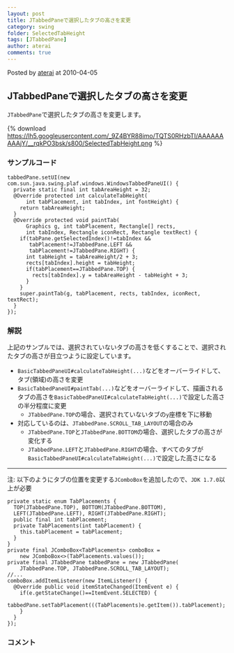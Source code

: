 ```yaml
---
layout: post
title: JTabbedPaneで選択したタブの高さを変更
category: swing
folder: SelectedTabHeight
tags: [JTabbedPane]
author: aterai
comments: true
---
```


Posted by [aterai](http://terai.xrea.jp/aterai.html) at 2010-04-05

## JTabbedPaneで選択したタブの高さを変更
`JTabbedPane`で選択したタブの高さを変更します。

{% download https://lh5.googleusercontent.com/_9Z4BYR88imo/TQTS0RHzbTI/AAAAAAAAAjY/__rqkPO3bsk/s800/SelectedTabHeight.png %}

### サンプルコード
<pre class="prettyprint"><code>tabbedPane.setUI(new com.sun.java.swing.plaf.windows.WindowsTabbedPaneUI() {
  private static final int tabAreaHeight = 32;
  @Override protected int calculateTabHeight(
      int tabPlacement, int tabIndex, int fontHeight) {
    return tabAreaHeight;
  }
  @Override protected void paintTab(
      Graphics g, int tabPlacement, Rectangle[] rects,
      int tabIndex, Rectangle iconRect, Rectangle textRect) {
    if(tabPane.getSelectedIndex()!=tabIndex &amp;&amp;
       tabPlacement!=JTabbedPane.LEFT &amp;&amp;
       tabPlacement!=JTabbedPane.RIGHT) {
      int tabHeight = tabAreaHeight/2 + 3;
      rects[tabIndex].height = tabHeight;
      if(tabPlacement==JTabbedPane.TOP) {
        rects[tabIndex].y = tabAreaHeight - tabHeight + 3;
      }
    }
    super.paintTab(g, tabPlacement, rects, tabIndex, iconRect, textRect);
  }
});
</code></pre>

### 解説
上記のサンプルでは、選択されていないタブの高さを低くすることで、選択されたタブの高さが目立つように設定しています。

- `BasicTabbedPaneUI#calculateTabHeight(...)`などをオーバーライドして、タブ(領域)の高さを変更
- `BasicTabbedPaneUI#paintTab(...)`などをオーバーライドして、描画されるタブの高さを`BasicTabbedPaneUI#calculateTabHeight(...)`で設定した高さの半分程度に変更
    - `JTabbedPane.TOP`の場合、選択されていないタブの`y`座標を下に移動
- 対応しているのは、`JTabbedPane.SCROLL_TAB_LAYOUT`の場合のみ
    - `JTabbedPane.TOP`と`JTabbedPane.BOTTOM`の場合、選択したタブの高さが変化する
    - `JTabbedPane.LEFT`と`JTabbedPane.RIGHT`の場合、すべてのタブが`BasicTabbedPaneUI#calculateTabHeight(...)`で設定した高さになる

<!-- dummy comment line for breaking list -->

- - - -
注: 以下のようにタブの位置を変更する`JComboBox`を追加したので、`JDK 1.7.0`以上が必要

<pre class="prettyprint"><code>private static enum TabPlacements {
  TOP(JTabbedPane.TOP), BOTTOM(JTabbedPane.BOTTOM),
  LEFT(JTabbedPane.LEFT), RIGHT(JTabbedPane.RIGHT);
  public final int tabPlacement;
  private TabPlacements(int tabPlacement) {
    this.tabPlacement = tabPlacement;
  }
}
private final JComboBox&lt;TabPlacements&gt; comboBox =
    new JComboBox&lt;&gt;(TabPlacements.values());
private final JTabbedPane tabbedPane = new JTabbedPane(
    JTabbedPane.TOP, JTabbedPane.SCROLL_TAB_LAYOUT);
//...
comboBox.addItemListener(new ItemListener() {
  @Override public void itemStateChanged(ItemEvent e) {
    if(e.getStateChange()==ItemEvent.SELECTED) {
      tabbedPane.setTabPlacement(((TabPlacements)e.getItem()).tabPlacement);
    }
  }
});
</code></pre>

### コメント
